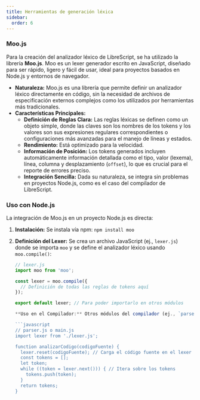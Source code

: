 ```yaml
---
title: Herramientas de generación léxica 
sidebar:
  order: 6
---
```

### Moo.js

Para la creación del analizador léxico de LibreScript, se ha utilizado la librería **Moo.js**. Moo es un lexer generador escrito en JavaScript, diseñado para ser rápido, ligero y fácil de usar, ideal para proyectos basados en Node.js y entornos de navegador.


* **Naturaleza:** Moo.js es una librería que permite definir un analizador léxico directamente en código, sin la necesidad de archivos de especificación externos complejos como los utilizados por herramientas más tradicionales.
* **Características Principales:**
    * **Definición de Reglas Clara:** Las reglas léxicas se definen como un objeto simple, donde las claves son los nombres de los tokens y los valores son sus expresiones regulares correspondientes o configuraciones más avanzadas para el manejo de líneas y estados.
    * **Rendimiento:** Está optimizado para la velocidad.
    * **Información de Posición:** Los tokens generados incluyen automáticamente información detallada como el tipo, valor (lexema), línea, columna y desplazamiento (`offset`), lo que es crucial para el reporte de errores preciso.
    * **Integración Sencilla:** Dada su naturaleza, se integra sin problemas en proyectos Node.js, como es el caso del compilador de LibreScript.

### Uso con Node.js
La integración de Moo.js en un proyecto Node.js es directa:

1.  **Instalación:** Se instala vía npm: `npm install moo`
2.  **Definición del Lexer:** Se crea un archivo JavaScript (ej., `lexer.js`) donde se importa `moo` y se define el analizador léxico usando `moo.compile()`:

    ```javascript
    // lexer.js
    import moo from 'moo';

    const lexer = moo.compile({
      // Definición de todas las reglas de tokens aquí
    });

    export default lexer; // Para poder importarlo en otros módulos

    **Uso en el Compilador:** Otros módulos del compilador (ej., `parser.js` o `main.js`) importan este objeto `lexer` y lo utilizan para tokenizar el código fuente.

    ```javascript
    // parser.js o main.js
    import lexer from './lexer.js';

    function analizarCodigo(codigoFuente) {
      lexer.reset(codigoFuente); // Carga el código fuente en el lexer
      const tokens = [];
      let token;
      while ((token = lexer.next())) { // Itera sobre los tokens
        tokens.push(token);
      }
      return tokens;
    }
    ``` 
